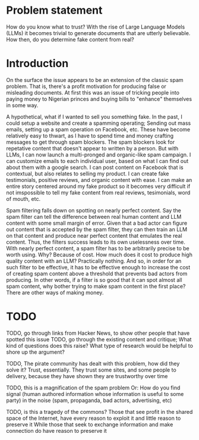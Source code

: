 # Problem statement

How do you know what to trust? With the rise of Large Language Models (LLMs) it becomes trivial to generate documents that are utterly believable. How then, do you determine fake content from real?

# Introduction

On the surface the issue appears to be an extension of the classic spam problem. That is, there's a profit motivation for producing false or misleading documents. At first this was an issue of tricking people into paying money to Nigerian princes and buying bills to "enhance" themselves in some way.

A hypothetical, what if I wanted to sell you something fake. In the past, I could setup a website and create a spamming operating; Sending out mass emails, setting up a spam operation on Facebook, etc. These have become relatively easy to thwart, as I have to spend time and money crafting messages to get through spam blockers. The spam blockers look for repetative content that doesn't appear to written by a person. But with LLMs, I can now launch a multi-pronged and organic-like spam campaign. I can customize emails to each individual user, based on what I can find out about them with a google search. I can post content on Facebook that is contextual, but also relates to selling my product. I can create fake testimonials, positive reviews, and organic content with ease. I can make an entire story centered around my fake product so it becomes very difficult if not imspossible to tell my fake content from real reviews, tesimonials, word of mouth, etc.

Spam filtering falls down on spotting on nearly perfect content. Say the spam filter can tell the difference between real human content and LLM content with some small margin of error. Given that a bad actor can figure out content that is accepted by the spam filter, they can then train an LLM on that content and produce near perfect content that emulates the real content. Thus, the filters success leads to its own uselessness over time. With nearly perfect content, a spam filter has to be arbitrarily precise to be worth using. Why? Because of cost. How much does it cost to produce high quality content with an LLM? Practically nothing. And so, in order for an such filter to be effective, it has to be effective enough to increase the cost of creating spam content above a threshold that prevents bad actors from producing. In other words, if a filter is so good that it can spot almost all spam content, why bother trying to make spam content in the first place? There are other ways of making money.

# TODO

TODO, go through links from Hacker News, to show other people that have spotted this issue
TODO, go through the existing content and critique; What kind of questions does this raise? What type of research would be helpful to shore up the argument?

TODO, The pirate community has dealt with this problem, how did they solve it?
  Trust, essentially. They trust some sites, and some people to delivery, because they have shown they are trustworthy over time

TODO, this is a magnification of the spam problem
  Or: How do you find signal (human authored information whose information is useful to some party)
  in the noise (spam, propaganda, bad actors, advertising, etc)

TODO, is this a tragedy of the commons?
  Those that see profit in the shared space of the Internet, have every reason to exploit it and little reason to preserve it
  While those that seek to exchange information and make connection do have reason to preserve it
